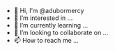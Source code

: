 - 👋 Hi, I’m @adubormercy
- 👀 I’m interested in ...
- 🌱 I’m currently learning ...
- 💞️ I’m looking to collaborate on ...
- 📫 How to reach me ...

<!---
adubormercy/adubormercy is a ✨ special ✨ repository because its `README.md` (this file) appears on your GitHub profile.
You can click the Preview link to take a look at your changes.
-
